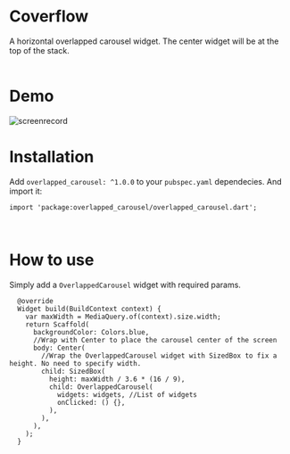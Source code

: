 # Coverflow

A horizontal overlapped carousel widget. The center widget will be at the top of the stack.
<br><br>

# Demo
![screenrecord](https://user-images.githubusercontent.com/42492040/144290050-b45603df-42c9-48e0-b29e-5b68205ffc63.gif)


# Installation

Add `overlapped_carousel: ^1.0.0` to your `pubspec.yaml` dependecies. And import it:

```
import 'package:overlapped_carousel/overlapped_carousel.dart';
```
<br>

# How to use
Simply add a `OverlappedCarousel` widget with required params.

```  
  @override
  Widget build(BuildContext context) {
    var maxWidth = MediaQuery.of(context).size.width;
    return Scaffold(
      backgroundColor: Colors.blue,
      //Wrap with Center to place the carousel center of the screen
      body: Center(
        //Wrap the OverlappedCarousel widget with SizedBox to fix a height. No need to specify width.
        child: SizedBox(
          height: maxWidth / 3.6 * (16 / 9),
          child: OverlappedCarousel(
            widgets: widgets, //List of widgets
            onClicked: () {},
          ),
        ),
      ),
    );
  }
```
<br>

